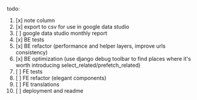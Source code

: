 todo:

1. [x] note column
2. [x] export to csv for use in google data studio
3. [ ] google data studio monthly report
4. [x] BE tests
5. [x] BE refactor (performance and helper layers, improve urls consistency)
6. [x] BE optimization (use django debug toolbar to find places where it's worth introducing select_related/prefetch_related)
7. [ ] FE tests
8. [ ] FE refactor (elegant components)
9. [ ] FE translations
10. [ ] deployment and readme